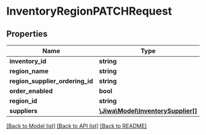 # InventoryRegionPATCHRequest

## Properties
Name | Type | Description | Notes
------------ | ------------- | ------------- | -------------
**inventory_id** | **string** |  | [optional] 
**region_name** | **string** |  | [optional] 
**region_supplier_ordering_id** | **string** |  | [optional] 
**order_enabled** | **bool** |  | [optional] 
**region_id** | **string** |  | [optional] 
**suppliers** | [**\Jiwa\Model\InventorySupplier[]**](InventorySupplier.md) |  | [optional] 

[[Back to Model list]](../README.md#documentation-for-models) [[Back to API list]](../README.md#documentation-for-api-endpoints) [[Back to README]](../README.md)


